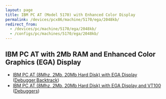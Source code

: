```yaml
---
layout: page
title: IBM PC AT (Model 5170) with Enhanced Color Display
permalink: /devices/pcx86/machine/5170/ega/2048kb/
redirect_from:
  - /devices/pc/machine/5170/ega/2048kb/
  - /configs/pc/machines/5170/ega/2048kb/
---
```


IBM PC AT with 2Mb RAM and Enhanced Color Graphics (EGA) Display
---

* [IBM PC AT (8Mhz, 2Mb, 20Mb Hard Disk) with EGA Display](/devices/pcx86/machine/5170/ega/2048kb/rev3/) ([Debugger](/devices/pcx86/machine/5170/ega/2048kb/rev3/debugger/),[Backtrack](/devices/pcx86/machine/5170/ega/2048kb/rev3/debugger/backtrack/))
* [IBM PC AT (8Mhz, 2Mb, 20Mb Hard Disk) with EGA Display and VT100](/devices/pcx86/machine/5170/ega/2048kb/rev3/vt100/) ([Debuggers](/devices/pcx86/machine/5170/ega/2048kb/rev3/debugger/vt100/))
